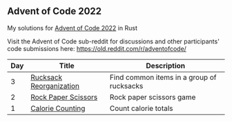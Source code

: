## Advent of Code 2022

My solutions for [Advent of Code 2022](http://adventofcode.com/2022) in Rust

Visit the Advent of Code sub-reddit for discussions and other participants' code submissions here: https://old.reddit.com/r/adventofcode/

| Day | Title                                           | Description                                  |
| --- | ----------------------------------------------- | -------------------------------------------- |
| 3   | [Rucksack Reorganization](./day_03/src/main.rs) | Find common items in a group of rucksacks    |
| 2   | [Rock Paper Scissors](./day_02/src/main.rs)     | Rock paper scissors game                     |
| 1   | [Calorie Counting](./day_01/src/main.rs)        | Count calorie totals                         |
